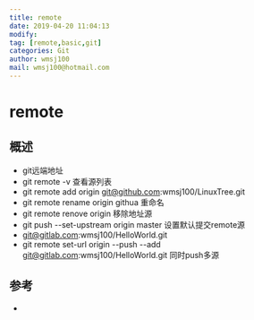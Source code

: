 ```yaml
---
title: remote
date: 2019-04-20 11:04:13	
modify:
tag: [remote,basic,git]
categories: Git
author: wmsj100
mail: wmsj100@hotmail.com
---
```


# remote

## 概述
- git远端地址
- git remote -v 查看源列表
- git remote add origin git@github.com:wmsj100/LinuxTree.git
- git remote rename origin githua 重命名
- git remote renove origin 移除地址源
- git push --set-upstream origin master 设置默认提交remote源
- git@gitlab.com:wmsj100/HelloWorld.git
- git remote set-url origin --push --add git@gitlab.com:wmsj100/HelloWorld.git 同时push多源

## 参考
- []()
